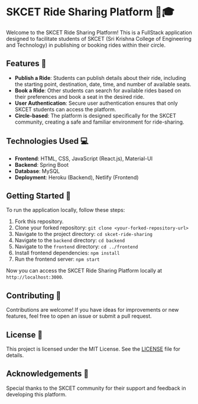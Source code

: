 # SKCET Ride Sharing Platform 🚗🎓

Welcome to the SKCET Ride Sharing Platform! This is a FullStack application designed to facilitate students of SKCET (Sri Krishna College of Engineering and Technology) in publishing or booking rides within their circle.

## Features 🌟

- **Publish a Ride**: Students can publish details about their ride, including the starting point, destination, date, time, and number of available seats.
- **Book a Ride**: Other students can search for available rides based on their preferences and book a seat in the desired ride.
- **User Authentication**: Secure user authentication ensures that only SKCET students can access the platform.
- **Circle-based**: The platform is designed specifically for the SKCET community, creating a safe and familiar environment for ride-sharing.

## Technologies Used 💻

- **Frontend**: HTML, CSS, JavaScript (React.js), Material-UI
- **Backend**: Spring Boot
- **Database**: MySQL
- **Deployment**: Heroku (Backend), Netlify (Frontend)

## Getting Started 🚀

To run the application locally, follow these steps:

1. Fork this repository.
2. Clone your forked repository: `git clone <your-forked-repository-url>`
3. Navigate to the project directory: `cd skcet-ride-sharing`
4. Navigate to the `backend` directory: `cd backend`
5. Navigate to the `frontend` directory: `cd ../frontend`
6. Install frontend dependencies: `npm install`
7. Run the frontend server: `npm start`

Now you can access the SKCET Ride Sharing Platform locally at `http://localhost:3000`.

## Contributing 🤝

Contributions are welcome! If you have ideas for improvements or new features, feel free to open an issue or submit a pull request.

## License 📝

This project is licensed under the MIT License. See the [LICENSE](LICENSE) file for details.

## Acknowledgements 🙏

Special thanks to the SKCET community for their support and feedback in developing this platform.

